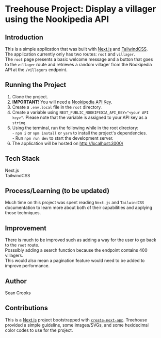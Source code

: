 # Treehouse Project: Display a villager using the Nookipedia API
## Introduction
This is a simple application that was built with [Next.js](https://nextjs.org/) and [TailwindCSS](https://tailwindcss.com/). 
<br /> The application currently only has two routes: ```root``` and ```villager```. 
<br /> The ```root``` page presents a basic welcome message and a button that goes to the ```villager``` route and retrieves a random villager from the Nookipedia API at the ```/villagers``` endpoint.

## Running the Project
1. Clone the project.
2. **IMPORTANT**! You will need a [Nookipedia API Key](https://api.nookipedia.com/?pk_campaign=legacy-api-page).
3. Create a ```.env.local``` file in the ```root``` directory.
4. Create a variable using ```NEXT_PUBLIC_NOOKIPEDIA_API_KEY="<your API key>"```. Please note that the variable is assigned to your API key as a ```string```.
5. Using the terminal, run the following while in the root directory:
<br /> - ```npm i```  or  ```npm install``` or ```yarn``` to install the project's dependencies.
<br /> - Run ```npm run dev``` to start the development server.
6. The application will be hosted on [http://localhost:3000/](http://localhost:3000/)

## Tech Stack
Next.js
<br />TailwindCSS

## Process/Learning (to be updated)
Much time on this project was spent reading ```Next.js``` and ```TailwindCSS``` documentation to learn more about both of their capabilities and applying those techniques.

## Improvement
There is much to be improved such as adding a way for the user to go back to the ```root``` route.
<br />Posssibly adding a search function because the endpoint contains 400 villagers.
<br />This would also mean a pagination feature would need to be added to improve performance.

## Author
Sean Crooks

## Contributions
This is a [Next.js](https://nextjs.org/) project bootstrapped with [`create-next-app`](https://github.com/vercel/next.js/tree/canary/packages/create-next-app).
Treehouse provided a simple guideline, some images/SVGs, and some hexidecimal color codes to use for the project.
